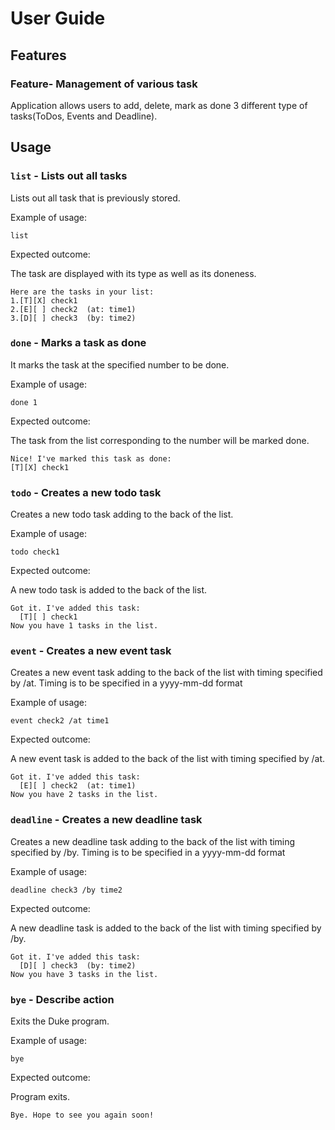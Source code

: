 # User Guide

## Features 

### Feature- Management of various task

Application allows users to add, delete, mark as done 3 different type of tasks(ToDos, Events and Deadline).


## Usage

### `list` - Lists out all tasks

Lists out all task that is previously stored.

Example of usage: 

`list`

Expected outcome:

The task are displayed with its type as well as its doneness.

```
Here are the tasks in your list:
1.[T][X] check1
2.[E][ ] check2  (at: time1)
3.[D][ ] check3  (by: time2)
```

### `done` - Marks a task as done

It marks the task at the specified number to be done.

Example of usage:

`done 1`

Expected outcome: 

The task from the list corresponding to the number will be marked done.

```
Nice! I've marked this task as done:
[T][X] check1
```
### `todo` - Creates a new todo task

Creates a new todo task adding to the back of the list.

Example of usage:

`todo check1`

Expected outcome:

A new todo task is added to the back of the list.

```
Got it. I've added this task:
  [T][ ] check1
Now you have 1 tasks in the list.
```

### `event` - Creates a new event task

Creates a new event task adding to the back of the list with timing specified by /at.
Timing is to be specified in a yyyy-mm-dd format

Example of usage:

`event check2 /at time1`

Expected outcome:

A new event task is added to the back of the list with timing specified by /at.

```
Got it. I've added this task:
  [E][ ] check2  (at: time1)
Now you have 2 tasks in the list.
```

### `deadline` - Creates a new deadline task

Creates a new deadline task adding to the back of the list with timing specified by /by.
Timing is to be specified in a yyyy-mm-dd format

Example of usage:

`deadline check3 /by time2`

Expected outcome:

A new deadline task is added to the back of the list with timing specified by /by.

```
Got it. I've added this task:
  [D][ ] check3  (by: time2)
Now you have 3 tasks in the list.
```
### `bye` - Describe action

Exits the Duke program.

Example of usage:

`bye`

Expected outcome:

Program exits.

```
Bye. Hope to see you again soon!
```